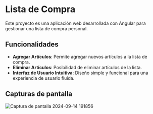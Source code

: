 # Lista de Compra

Este proyecto es una aplicación web desarrollada con Angular para gestionar una lista de compra personal.

## Funcionalidades

- **Agregar Artículos**: Permite agregar nuevos artículos a la lista de compra.
- **Eliminar Artículos**: Posibilidad de eliminar artículos de la lista.
- **Interfaz de Usuario Intuitiva**: Diseño simple y funcional para una experiencia de usuario fluida.


## Capturas de pantalla

![Captura de pantalla 2024-09-14 191856](https://github.com/user-attachments/assets/db986cfb-ba25-4e4d-bc16-5749e684d6d4)
